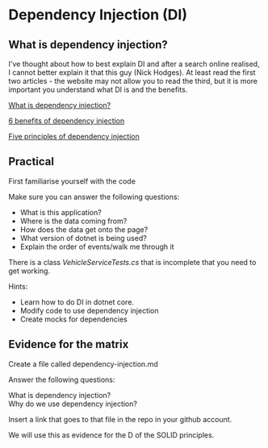 # Dependency Injection (DI)

## What is dependency injection?

I've thought about how to best explain DI and after a search online realised, I cannot better explain it that this guy (Nick Hodges). At least read the first two articles - the website may not allow you to read the third, but it is more important you understand what DI is and the benefits.

[What is dependency injection?](https://betterprogramming.pub/what-is-dependency-injection-b2671b1ea90a)


[6 benefits of dependency injection](https://betterprogramming.pub/the-6-benefits-of-dependency-injection-7802b207ec69)


[Five principles of dependency injection](https://betterprogramming.pub/five-principles-of-dependency-injection-5bd0cca9cb04)


## Practical 

First familiarise yourself with the code

Make sure you can answer the following questions:
- What is this application?
- Where is the data coming from?
- How does the data get onto the page?
- What version of dotnet is being used?
- Explain the order of events/walk me through it

There is a class *VehicleServiceTests.cs* that is incomplete that you need to get working. 

Hints:

- Learn how to do DI in dotnet core.
- Modify code to use dependency injection
- Create mocks for dependencies

## Evidence for the matrix

Create a file called dependency-injection.md

Answer the following questions:

What is dependency injection?   
Why do we use dependency injection?   

Insert a link that goes to that file in the repo in your github account.

We will use this as evidence for the D of the SOLID principles.

